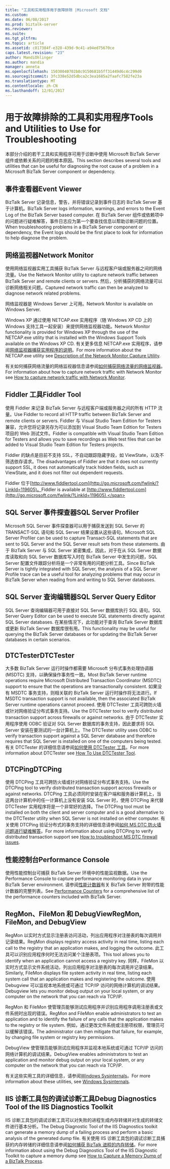 ```yaml
---
title: "工具和实用程序用于故障排除 |Microsoft 文档"
ms.custom: 
ms.date: 06/08/2017
ms.prod: biztalk-server
ms.reviewer: 
ms.suite: 
ms.tgt_pltfrm: 
ms.topic: article
ms.assetid: c817384f-e328-439d-9c41-a94ed75670ce
caps.latest.revision: "23"
author: MandiOhlinger
ms.author: mandia
manager: anneta
ms.openlocfilehash: 15030040702b8c9150681b5ff31449d6c4c299d0
ms.sourcegitcommit: 3fc338e52d5dbca2c3ea1685a2faafc7582fe23a
ms.translationtype: MT
ms.contentlocale: zh-CN
ms.lasthandoff: 12/01/2017
---
```

# <a name="tools-and-utilities-to-use-for-troubleshooting"></a><span data-ttu-id="fe0cc-102">用于故障排除的工具和实用程序</span><span class="sxs-lookup"><span data-stu-id="fe0cc-102">Tools and Utilities to Use for Troubleshooting</span></span>
<span data-ttu-id="fe0cc-103">本部分介绍的若干工具和实用程序可用于诊断中使用 Microsoft BizTalk Server 组件或依赖关系的问题的根本原因。</span><span class="sxs-lookup"><span data-stu-id="fe0cc-103">This section describes several tools and utilities that can be useful for diagnosing the root cause of a problem in a Microsoft BizTalk Server component or dependency.</span></span>  
  
## <a name="event-viewer"></a><span data-ttu-id="fe0cc-104">事件查看器</span><span class="sxs-lookup"><span data-stu-id="fe0cc-104">Event Viewer</span></span>  
 <span data-ttu-id="fe0cc-105">BizTalk Server 记录信息，警告，并将错误记录到事件日志的 BizTalk Server 基于计算机。</span><span class="sxs-lookup"><span data-stu-id="fe0cc-105">BizTalk Server logs information, warnings, and errors to the Event Log of the BizTalk Server based computer.</span></span> <span data-ttu-id="fe0cc-106">在 BizTalk Server 组件或依赖项中的问题进行疑难解答，事件日志应为第一个要查找信息以帮助诊断问题的位置。</span><span class="sxs-lookup"><span data-stu-id="fe0cc-106">When troubleshooting problems in a BizTalk Server component or dependency, the Event logs should be the first place to look for information to help diagnose the problem.</span></span> 
  
## <a name="network-monitor"></a><span data-ttu-id="fe0cc-107">网络监视器</span><span class="sxs-lookup"><span data-stu-id="fe0cc-107">Network Monitor</span></span>  
 <span data-ttu-id="fe0cc-108">使用网络监视器实用工具捕获 BizTalk Server 与远程客户端或服务器之间的网络流量。</span><span class="sxs-lookup"><span data-stu-id="fe0cc-108">Use the Network Monitor utility to capture network traffic between BizTalk Server and remote clients or servers.</span></span> <span data-ttu-id="fe0cc-109">然后，分析捕获的网络流量可以诊断网络相关问题。</span><span class="sxs-lookup"><span data-stu-id="fe0cc-109">Captured network traffic can then be analyzed to diagnose network related problems.</span></span>  
  
 <span data-ttu-id="fe0cc-110">网络监视器是 Windows Server 上可用。</span><span class="sxs-lookup"><span data-stu-id="fe0cc-110">Network Monitor is available on Windows Server.</span></span>  
  
 <span data-ttu-id="fe0cc-111">Windows XP 通过使用 NETCAP.exe 实用程序（随 Windows XP CD 上的 Windows 支持工具一起安装）来提供网络监视器功能。</span><span class="sxs-lookup"><span data-stu-id="fe0cc-111">Network Monitor functionality is provided for Windows XP through the use of the NETCAP.exe utility that is installed with the Windows Support Tools available on the Windows XP CD.</span></span> <span data-ttu-id="fe0cc-112">有关更多信息 NETCAP.exe 实用程序，请参阅[网络监视器捕获实用程序的说明](http://go.microsoft.com/fwlink/?LinkId=66227)。</span><span class="sxs-lookup"><span data-stu-id="fe0cc-112">For more information about the NETCAP.exe utility see [Description of the Network Monitor Capture Utility](http://go.microsoft.com/fwlink/?LinkId=66227).</span></span>  
  
 <span data-ttu-id="fe0cc-113">有关如何捕获网络流量的网络监视器信息请参阅[如何捕获网络流量的网络监视器](http://go.microsoft.com/fwlink/?LinkId=66230)。</span><span class="sxs-lookup"><span data-stu-id="fe0cc-113">For information about how to capture network traffic with Network Monitor see [How to capture network traffic with Network Monitor](http://go.microsoft.com/fwlink/?LinkId=66230).</span></span>  
  
## <a name="fiddler-tool"></a><span data-ttu-id="fe0cc-114">Fiddler 工具</span><span class="sxs-lookup"><span data-stu-id="fe0cc-114">Fiddler Tool</span></span>  
 <span data-ttu-id="fe0cc-115">使用 Fiddler 来记录 BizTalk Server 与远程客户端或服务器之间的所有 HTTP 流量。</span><span class="sxs-lookup"><span data-stu-id="fe0cc-115">Use Fiddler to record all HTTP traffic between BizTalk Server and remote clients or servers.</span></span> <span data-ttu-id="fe0cc-116">Fiddler 与 Visual Studio Team Edition for Testers 兼容，允许您将记录另存为可以添加到 Visual Studio Team Edition for Testers 项目的 Web 测试文件。</span><span class="sxs-lookup"><span data-stu-id="fe0cc-116">Fiddler is compatible with Visual Studio Team Edition for Testers and allows you to save recordings as Web test files that can be added to Visual Studio Team Edition for Testers projects.</span></span>  
  
 <span data-ttu-id="fe0cc-117">Fiddler 的缺点是目前不支持 SSL，不自动跟踪隐藏字段，如 ViewState，以及不筛选依存请求。</span><span class="sxs-lookup"><span data-stu-id="fe0cc-117">The disadvantages of Fiddler are that it does not currently support SSL, it does not automatically track hidden fields, such as ViewState, and it does not filter out dependent requests.</span></span>  
  
 <span data-ttu-id="fe0cc-118">Fiddler 位于[http://www.fiddlertool.com](http://go.microsoft.com/fwlink/?LinkId=119605)。</span><span class="sxs-lookup"><span data-stu-id="fe0cc-118">Fiddler is available at [http://www.fiddlertool.com](http://go.microsoft.com/fwlink/?LinkId=119605).</span></span> 
  
## <a name="sql-server-profiler"></a><span data-ttu-id="fe0cc-119">SQL Server 事件探查器</span><span class="sxs-lookup"><span data-stu-id="fe0cc-119">SQL Server Profiler</span></span>  
 <span data-ttu-id="fe0cc-120">Microsoft SQL Server 事件探查器可以用于捕获发送到 SQL Server 的 TRANSACT-SQL 语句和 SQL Server 结果设置从这些语句。</span><span class="sxs-lookup"><span data-stu-id="fe0cc-120">Microsoft SQL Server Profiler can be used to capture Transact-SQL statements that are sent to SQL Server and the SQL Server result sets from these statements.</span></span> <span data-ttu-id="fe0cc-121">由于 BizTalk Server 与 SQL Server 紧密集成，因此，对于在从 SQL Server 数据库读取和向 SQL Server 数据库写入时在 BizTalk Server 中发生的问题，SQL Server 配置文件跟踪分析将是一个非常有用的问题分析工具。</span><span class="sxs-lookup"><span data-stu-id="fe0cc-121">Since BizTalk Server is tightly integrated with SQL Server, the analysis of a SQL Server Profile trace can be a useful tool for analyzing problems that may occur in BizTalk Server when reading from and writing to SQL Server databases.</span></span> 
  
## <a name="sql-server-query-editor"></a><span data-ttu-id="fe0cc-122">SQL Server 查询编辑器</span><span class="sxs-lookup"><span data-stu-id="fe0cc-122">SQL Server Query Editor</span></span>  
 <span data-ttu-id="fe0cc-123">SQL Server 查询编辑器可用于直接对 SQL Server 数据库执行 SQL 语句。</span><span class="sxs-lookup"><span data-stu-id="fe0cc-123">SQL Server Query Editor can be used to execute SQL statements directly against SQL Server databases.</span></span> <span data-ttu-id="fe0cc-124">在某些情况下，此功能对于查询 BizTalk Server 数据库或更新 BizTalk Server 数据库很有用。</span><span class="sxs-lookup"><span data-stu-id="fe0cc-124">This functionality may be useful for querying the BizTalk Server databases or for updating the BizTalk Server databases in certain scenarios.</span></span> 
  
## <a name="dtctester"></a><span data-ttu-id="fe0cc-125">DTCTester</span><span class="sxs-lookup"><span data-stu-id="fe0cc-125">DTCTester</span></span>  
 <span data-ttu-id="fe0cc-126">大多数 BizTalk Server 运行时操作都需要 Microsoft 分布式事务处理协调器 (MSDTC) 支持，以确保操作事务性一致。</span><span class="sxs-lookup"><span data-stu-id="fe0cc-126">Most BizTalk Server runtime operations require Microsoft Distributed Transaction Coordinator (MSDTC) support to ensure that the operations are transactionally consistent.</span></span> <span data-ttu-id="fe0cc-127">如果没有 MSDTC 事务支持，则相关联的 BizTalk Server 运行时操作将无法进行。</span><span class="sxs-lookup"><span data-stu-id="fe0cc-127">If MSDTC transaction support is not available, then the associated BizTalk Server runtime operations cannot proceed.</span></span> <span data-ttu-id="fe0cc-128">使用 DTCTester 工具可跨防火墙或针对网络验证分布式事务支持。</span><span class="sxs-lookup"><span data-stu-id="fe0cc-128">Use the DTCTester tool to verify distributed transaction support across firewalls or against networks.</span></span> <span data-ttu-id="fe0cc-129">由于 DTCTester 实用程序使用 ODBC 验证对 SQL Server 数据库的事务支持，因此要求将 SQL Server 安装在要测试的一台计算机上。</span><span class="sxs-lookup"><span data-stu-id="fe0cc-129">The DTCTester utility uses ODBC to verify transaction support against a SQL Server database and therefore requires that SQL Server is installed on one of the computers being tested.</span></span> <span data-ttu-id="fe0cc-130">有关 DTCTester 的详细信息请参阅[如何使用 DTCTester 工具](http://support.microsoft.com/kb/293799)。</span><span class="sxs-lookup"><span data-stu-id="fe0cc-130">For more information about DTCTester see [How To Use DTCTester Tool](http://support.microsoft.com/kb/293799).</span></span>  
  
## <a name="dtcping"></a><span data-ttu-id="fe0cc-131">DTCPing</span><span class="sxs-lookup"><span data-stu-id="fe0cc-131">DTCPing</span></span>  
 <span data-ttu-id="fe0cc-132">使用 DTCPing 工具可跨防火墙或针对网络验证分布式事务支持。</span><span class="sxs-lookup"><span data-stu-id="fe0cc-132">Use the DTCPing tool to verify distributed transaction support across firewalls or against networks.</span></span> <span data-ttu-id="fe0cc-133">DTCPing 工具必须同时安装在客户端和服务器计算机上，当这两台计算机中的任一计算机上没有安装 SQL Server 时，使用 DTCPing 来代替 DTCTester 实用程序将是一个非常好的选择。</span><span class="sxs-lookup"><span data-stu-id="fe0cc-133">The DTCPing tool must be installed on both the client and server computer and is a good alternative to the DTCTester utility when SQL Server is not installed on either computer.</span></span> <span data-ttu-id="fe0cc-134">有关使用 DTCPing 验证分布式的事务支持的详细信息请参阅[如何 MS DTC 防火墙问题进行疑难解答](https://support.microsoft.com/help/306843/how-to-troubleshoot-ms-dtc-firewall-issues)。</span><span class="sxs-lookup"><span data-stu-id="fe0cc-134">For more information about using DTCPing to verify distributed transaction support see [How to troubleshoot MS DTC firewall issues](https://support.microsoft.com/help/306843/how-to-troubleshoot-ms-dtc-firewall-issues).</span></span>  
  
## <a name="performance-console"></a><span data-ttu-id="fe0cc-135">性能控制台</span><span class="sxs-lookup"><span data-stu-id="fe0cc-135">Performance Console</span></span>  
 <span data-ttu-id="fe0cc-136">使用性能控制台可捕获 BizTalk Server 环境中的性能监视数据。</span><span class="sxs-lookup"><span data-stu-id="fe0cc-136">Use the Performance Console to capture performance monitoring data in your BizTalk Server environment.</span></span> <span data-ttu-id="fe0cc-137">请参阅[性能计数器](../core/performance-counters.md)有关 BizTalk Server 附带的性能计数器的完整列表。</span><span class="sxs-lookup"><span data-stu-id="fe0cc-137">See [Performance Counters](../core/performance-counters.md) for a comprehensive list of the performance counters included with BizTalk Server.</span></span> 
  
## <a name="regmon-filemon-and-debugview"></a><span data-ttu-id="fe0cc-138">RegMon、FileMon 和 DebugView</span><span class="sxs-lookup"><span data-stu-id="fe0cc-138">RegMon, FileMon, and DebugView</span></span>  
 <span data-ttu-id="fe0cc-139">RegMon 以实时方式显示注册表访问活动，列出应用程序对注册表的每次调用并记录结果。</span><span class="sxs-lookup"><span data-stu-id="fe0cc-139">RegMon displays registry access activity in real time, listing each call to the registry that an application makes, and logging the outcome.</span></span> <span data-ttu-id="fe0cc-140">此工具可以识别应用程序何时无法访问某个注册表项。</span><span class="sxs-lookup"><span data-stu-id="fe0cc-140">This tool allows you to identify when an application cannot access a registry key.</span></span> <span data-ttu-id="fe0cc-141">同样，FileMon 以实时方式显示文件系统活动，列出应用程序对注册表的每次调用并记录结果。</span><span class="sxs-lookup"><span data-stu-id="fe0cc-141">Similarly, FileMon displays file system activity in real time, listing each system call that an application makes and registering the outcome.</span></span> <span data-ttu-id="fe0cc-142">使用 Debugview 可以监视本地系统或可通过 TCP/IP 访问的网络计算机的调试结果。</span><span class="sxs-lookup"><span data-stu-id="fe0cc-142">Debugview lets you monitor debug output on your local system, or any computer on the network that you can reach via TCP/IP.</span></span>  
  
 <span data-ttu-id="fe0cc-143">RegMon 和 FileMon 使管理员能够测试应用程序并识别应用程序调用注册表或文件系统时出现的错误。</span><span class="sxs-lookup"><span data-stu-id="fe0cc-143">RegMon and FileMon enable administrators to test an application and to identify the failure of any calls that the application makes to the registry or file system.</span></span> <span data-ttu-id="fe0cc-144">例如，通过更改文件系统或注册项权限，管理员可以缓解该错误。</span><span class="sxs-lookup"><span data-stu-id="fe0cc-144">The administrator can then mitigate that failure, for example, by changing file system or registry key permissions.</span></span>  
  
 <span data-ttu-id="fe0cc-145">DebugView 使管理员能够测试应用程序并监视本地系统或可通过 TCP/IP 访问的网络计算机的调试结果。</span><span class="sxs-lookup"><span data-stu-id="fe0cc-145">DebugView enables administrators to test an application and monitor debug output on your local system, or any computer on the network that you can reach via TCP/IP.</span></span>  
  
 <span data-ttu-id="fe0cc-146">有关这些实用工具的详细信息，请参阅[Windows Sysinternals](https://docs.microsoft.com/sysinternals/)。</span><span class="sxs-lookup"><span data-stu-id="fe0cc-146">For more information about these utilities, see [Windows Sysinternals](https://docs.microsoft.com/sysinternals/).</span></span> 
  
## <a name="debug-diagnostics-tool-of-the-iis-diagnostics-toolkit"></a><span data-ttu-id="fe0cc-147">IIS 诊断工具包的调试诊断工具</span><span class="sxs-lookup"><span data-stu-id="fe0cc-147">Debug Diagnostics Tool of the IIS Diagnostics Toolkit</span></span>  
 <span data-ttu-id="fe0cc-148">IIS 诊断工具包的调试诊断工具可以对失败的进程生成内存转储并对生成的转储文件进行基本分析。</span><span class="sxs-lookup"><span data-stu-id="fe0cc-148">The Debug Diagnostic Tool of the IIS Diagnostics toolkit can generate a memory dump of a failing process and perform a basic analysis of the generated dump file.</span></span> <span data-ttu-id="fe0cc-149">有关使用 IIS 诊断工具包的调试诊断工具捕获的内存转储的详细信息请参阅[如何捕获 BizTalk 进程的内存转储](../core/how-to-capture-a-memory-dump-of-a-biztalk-process.md)。</span><span class="sxs-lookup"><span data-stu-id="fe0cc-149">For more information about using the Debug Diagnostics Tool of the IIS Diagnostic Toolkit to capture a memory dump see [How to Capture a Memory Dump of a BizTalk Process](../core/how-to-capture-a-memory-dump-of-a-biztalk-process.md).</span></span>